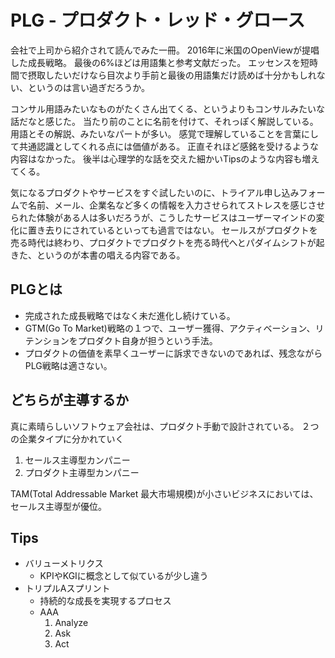 # PLG - プロダクト・レッド・グロース

会社で上司から紹介されて読んでみた一冊。
2016年に米国のOpenViewが提唱した成長戦略。
最後の6%ほどは用語集と参考文献だった。
エッセンスを短時間で摂取したいだけなら目次より手前と最後の用語集だけ読めば十分かもしれない、というのは言い過ぎだろうか。

コンサル用語みたいなものがたくさん出てくる、というよりもコンサルみたいな話だなと感じた。
当たり前のことに名前を付けて、それっぽく解説している。用語とその解説、みたいなパートが多い。
感覚で理解していることを言葉にして共通認識としてくれる点には価値がある。
正直それほど感銘を受けるような内容はなかった。
後半は心理学的な話を交えた細かいTipsのような内容も増えてくる。

気になるプロダクトやサービスをすぐ試したいのに、トライアル申し込みフォームで名前、メール、企業名など多くの情報を入力させられてストレスを感じさせられた体験がある人は多いだろうが、こうしたサービスはユーザーマインドの変化に置き去りにされているといっても過言ではない。
セールスがプロダクトを売る時代は終わり、プロダクトでプロダクトを売る時代へとパダイムシフトが起きた、というのが本書の唱える内容である。

## PLGとは

- 完成された成長戦略ではなく未だ進化し続けている。
- GTM(Go To Market)戦略の１つで、ユーザー獲得、アクティベーション、リテンションをプロダクト自身が担うという手法。
- プロダクトの価値を素早くユーザーに訴求できないのであれば、残念ながらPLG戦略は適さない。

## どちらが主導するか

真に素晴らしいソフトウェア会社は、プロダクト手動で設計されている。
２つの企業タイプに分かれていく
1. セールス主導型カンパニー
2. プロダクト主導型カンパニー

TAM(Total Addressable Market 最大市場規模)が小さいビジネスにおいては、セールス主導型が優位。

## Tips

- バリューメトリクス
  - KPIやKGIに概念として似ているが少し違う
- トリプルAスプリント
  - 持続的な成長を実現するプロセス
  - AAA
    1. Analyze
    2. Ask
    3. Act

